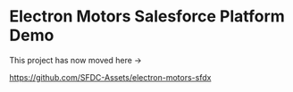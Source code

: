 # Electron Motors Salesforce Platform Demo

This project has now moved here ->

https://github.com/SFDC-Assets/electron-motors-sfdx